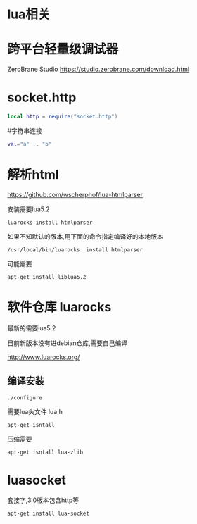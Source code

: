# lua相关

# 跨平台轻量级调试器 

ZeroBrane Studio
https://studio.zerobrane.com/download.html

# socket.http

```lua
local http = require("socket.http")
```

#字符串连接
```lua
val="a" .. "b"
```

# 解析html

https://github.com/wscherphof/lua-htmlparser

安装需要lua5.2

    luarocks install htmlparser

如果不知默认的版本,用下面的命令指定编译好的本地版本

    /usr/local/bin/luarocks  install htmlparser
    
可能需要

    apt-get install liblua5.2

# 软件仓库 luarocks

最新的需要lua5.2

目前新版本没有进debian仓库,需要自己编译

http://www.luarocks.org/

## 编译安装

    ./configure

需要lua头文件 lua.h

    apt-get isntall 

压缩需要
 
    apt-get isntall lua-zlib

# luasocket

套接字,3.0版本包含http等

    apt-get install lua-socket